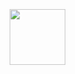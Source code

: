 <div id="header" align="center">
  <img src="https://i.giphy.com/media/v1.Y2lkPTc5MGI3NjExemNicTExb3ZoOWljb21qY2Q3NGtiYTUzYmE4bjk3dnI5dGF4NW9pOCZlcD12MV9pbnRlcm5hbF9naWZfYnlfaWQmY3Q9Zw/ji6zzUZwNIuLS/giphy.gif" width="100"/>
</div>
